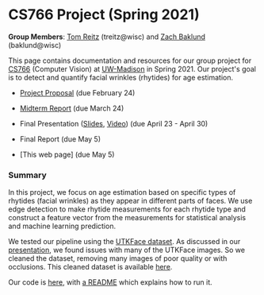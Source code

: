 # CS766 Project (Spring 2021)

**Group Members**: [Tom Reitz](https://github.com/tomreitz) (treitz@wisc) and [Zach Baklund](https://github.com/zbaklund) (baklund@wisc)

This page contains documentation and resources for our group project for [CS766](http://pages.cs.wisc.edu/~mohitg/courses/CS766/) (Computer Vision) at [UW-Madison](https://www.wisc.edu/) in Spring 2021. Our project's goal is to detect and quantify facial wrinkles (rhytides) for age estimation.

* [Project Proposal](proposal.md) (due February 24)

* [Midterm Report](midterm-report.md) (due March 24)

* Final Presentation ([Slides](https://docs.google.com/presentation/d/1aJU_h0YStWdd_LNF0Sg-z33jkzOfN0_mpU_Pu-ZvVHo/edit?usp=sharing), [Video](https://www.youtube.com/watch?v=TrRghR6Su7I)) (due April 23 - April 30)

* Final Report (due May 5)

* [This web page] (due May 5) 

### Summary

In this project, we focus on age estimation based on specific types of rhytides (facial wrinkles) as they appear in different parts of faces. We use edge detection to make rhytide measurements for each rhytide type and construct a feature vector from the measurements for statistical analysis and machine learning prediction.

We tested our pipeline using the [UTKFace dataset](https://susanqq.github.io/UTKFace/). As discussed in our [presentation](https://www.youtube.com/watch?v=TrRghR6Su7I), we found issues with many of the UTKFace images. So we cleaned the dataset, removing many images of poor quality or with occlusions. This cleaned dataset is available [here](https://github.com/tomreitz/cs766-computer-vision-project/tree/main/data/UTKFace-cleaned.zip).

Our code is [here](https://github.com/tomreitz/cs766-computer-vision-project/tree/main/code), with [a README](https://github.com/tomreitz/cs766-computer-vision-project/tree/main/code/README.md) which explains how to run it.
